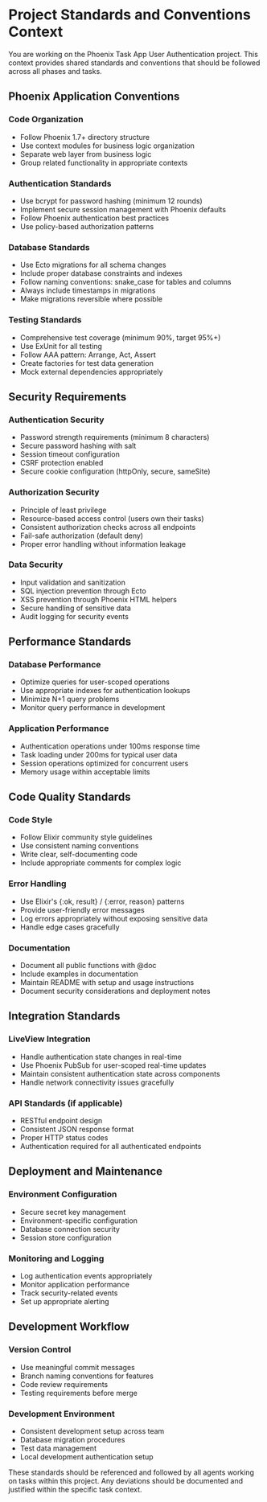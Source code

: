 # Project Standards and Conventions Context

You are working on the Phoenix Task App User Authentication project. This context provides shared standards and conventions that should be followed across all phases and tasks.

## Phoenix Application Conventions

### Code Organization
- Follow Phoenix 1.7+ directory structure
- Use context modules for business logic organization  
- Separate web layer from business logic
- Group related functionality in appropriate contexts

### Authentication Standards
- Use bcrypt for password hashing (minimum 12 rounds)
- Implement secure session management with Phoenix defaults
- Follow Phoenix authentication best practices
- Use policy-based authorization patterns

### Database Standards
- Use Ecto migrations for all schema changes
- Include proper database constraints and indexes
- Follow naming conventions: snake_case for tables and columns
- Always include timestamps in migrations
- Make migrations reversible where possible

### Testing Standards
- Comprehensive test coverage (minimum 90%, target 95%+)
- Use ExUnit for all testing
- Follow AAA pattern: Arrange, Act, Assert
- Create factories for test data generation
- Mock external dependencies appropriately

## Security Requirements

### Authentication Security
- Password strength requirements (minimum 8 characters)
- Secure password hashing with salt
- Session timeout configuration
- CSRF protection enabled
- Secure cookie configuration (httpOnly, secure, sameSite)

### Authorization Security
- Principle of least privilege
- Resource-based access control (users own their tasks)
- Consistent authorization checks across all endpoints
- Fail-safe authorization (default deny)
- Proper error handling without information leakage

### Data Security
- Input validation and sanitization
- SQL injection prevention through Ecto
- XSS prevention through Phoenix HTML helpers
- Secure handling of sensitive data
- Audit logging for security events

## Performance Standards

### Database Performance
- Optimize queries for user-scoped operations
- Use appropriate indexes for authentication lookups
- Minimize N+1 query problems
- Monitor query performance in development

### Application Performance
- Authentication operations under 100ms response time
- Task loading under 200ms for typical user data
- Session operations optimized for concurrent users
- Memory usage within acceptable limits

## Code Quality Standards

### Code Style
- Follow Elixir community style guidelines
- Use consistent naming conventions
- Write clear, self-documenting code
- Include appropriate comments for complex logic

### Error Handling
- Use Elixir's {:ok, result} / {:error, reason} patterns
- Provide user-friendly error messages
- Log errors appropriately without exposing sensitive data
- Handle edge cases gracefully

### Documentation
- Document all public functions with @doc
- Include examples in documentation
- Maintain README with setup and usage instructions
- Document security considerations and deployment notes

## Integration Standards

### LiveView Integration
- Handle authentication state changes in real-time
- Use Phoenix PubSub for user-scoped real-time updates
- Maintain consistent authentication state across components
- Handle network connectivity issues gracefully

### API Standards (if applicable)
- RESTful endpoint design
- Consistent JSON response format
- Proper HTTP status codes
- Authentication required for all authenticated endpoints

## Deployment and Maintenance

### Environment Configuration
- Secure secret key management
- Environment-specific configuration
- Database connection security
- Session store configuration

### Monitoring and Logging
- Log authentication events appropriately
- Monitor application performance
- Track security-related events
- Set up appropriate alerting

## Development Workflow

### Version Control
- Use meaningful commit messages
- Branch naming conventions for features
- Code review requirements
- Testing requirements before merge

### Development Environment
- Consistent development setup across team
- Database migration procedures
- Test data management
- Local development authentication setup

These standards should be referenced and followed by all agents working on tasks within this project. Any deviations should be documented and justified within the specific task context.